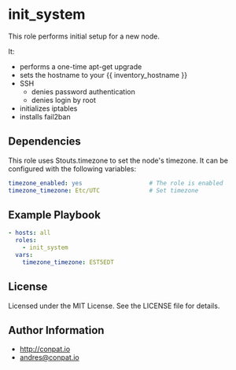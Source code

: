 init_system
===========

This role performs initial setup for a new node.

It:

- performs a one-time apt-get upgrade
- sets the hostname to your {{ inventory_hostname }}
- SSH
    - denies password authentication
    - denies login by root
- initializes iptables
- installs fail2ban

Dependencies
------------

This role uses Stouts.timezone to set the node's timezone. It can be configured with the following variables:

```yaml
timezone_enabled: yes                   # The role is enabled
timezone_timezone: Etc/UTC              # Set timezone
```

Example Playbook
----------------

```yaml
- hosts: all
  roles:
    - init_system
  vars:
    timezone_timezone: EST5EDT
```

License
-------

Licensed under the MIT License. See the LICENSE file for details.

Author Information
------------------

- http://conpat.io
- andres@conpat.io

